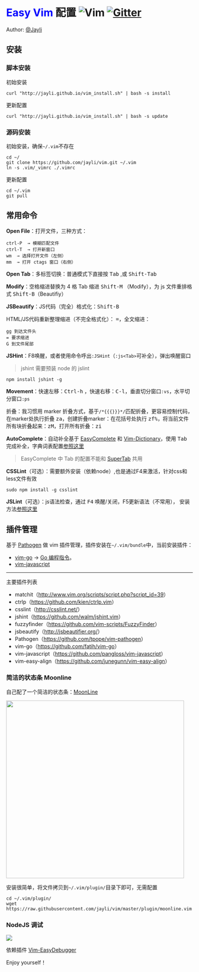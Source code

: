 # <font color=blue>Easy Vim</font> 配置  ![Vim](https://img.shields.io/badge/vim-awesome-brightgreen.svg) [![Gitter](https://img.shields.io/badge/gitter-join%20chat-yellowgreen.svg)](https://gitter.im/jayli/vim?utm_source=badge&utm_medium=badge&utm_campaign=pr-badge&utm_content=body_badge) 

Author: [@Jayli](http://jayli.github.io/)

## 安装

### 脚本安装

初始安装

	curl "http://jayli.github.io/vim_install.sh" | bash -s install

更新配置

	curl "http://jayli.github.io/vim_install.sh" | bash -s update 

### 源码安装

初始安装，确保`~/.vim`不存在

	cd ~/
	git clone https://github.com/jayli/vim.git ~/.vim
	ln -s .vim/_vimrc ./.vimrc

更新配置

	cd ~/.vim
	git pull

## 常用命令

**Open File**：打开文件，三种方式：

	ctrl-P	→ 模糊匹配文件
	ctrl-T	→ 打开新窗口
	wm	→ 选择打开文件（左侧）
	mm	→ 打开 ctags 窗口（右侧）

**Open Tab**：多标签切换：普通模式下直接按 <kbd>Tab</kbd> ,或 <kbd>Shift-Tab</kbd>

**Modify**：空格缩进替换为 4 格 Tab 缩进 <kbd>Shift-M</kbd> （Modify），为 js 文件重排格式 <kbd>Shift-B</kbd>（Beautifiy）

**JSBeautify**：JS代码（完全）格式化：<kbd>Shift-B</kbd>

HTML/JS代码重新整理缩进（不完全格式化）： <kbd>=</kbd>，全文缩进：

	gg 到达文件头
	= 要求缩进
	G 到文件尾部

**JSHint**：F8唤醒，或者使用命令呼出`:JSHint`（`:js<Tab>`可补全），弹出唤醒窗口

> jshint 需要预装 node 的 jslint

	npm install jshint -g

**Movement**：快速左移：<kbd>Ctrl-h</kbd> ，快速右移：<kbd>C-l</kbd>，垂直切分窗口`:vs`，水平切分窗口`:ps`

折叠：我习惯用 marker 折叠方式，基于`/*{{{}}}*/`匹配折叠，更容易控制代码，在marker处执行折叠 <kbd>za</kbd>，创建折叠marker：在花括号处执行 <kbd>zf%</kbd>，将当前文件所有块折叠起来：<kbd>zM</kbd>，打开所有折叠：<kbd>zi</kbd>

**AutoComplete**：自动补全基于 [EasyComplete](https://github.com/jayli/vim-easycomplete) 和 [Vim-Dictionary](https://github.com/jayli/vim-dictionary)，使用 <kbd>Tab</kbd> 完成补全，字典词表配置[参照这里](https://github.com/jayli/vim-dictionary)

> EasyComplete 中 Tab 的配置不能和 [SuperTab](https://github.com/ervandew/supertab) 共用

**CSSLint**（可选）：需要额外安装（依赖node）,也是通过F4来激活，针对css和less文件有效

	sudo npm install -g csslint

**JSLint**（可选）：js语法检查，通过 <kbd>F4</kbd> 唤醒/关闭，F5更新语法（不常用）， 安装方法[参照这里](http://bbs.piaoxian.net/thread-8047-1-1.html)

## 插件管理

基于 [Pathogen](https://github.com/tpope/vim-pathogen) 做 vim 插件管理，插件安装在`~/.vim/bundle`中，当前安装插件：

- [vim-go](https://github.com/fatih/vim-go) → [Go 编程指令](https://github.com/fatih/vim-go#features)。
- [vim-javascript](https://github.com/pangloss/vim-javascript)

------

主要插件列表

- matchit（<http://www.vim.org/scripts/script.php?script_id=39>）
- ctrlp（<https://github.com/kien/ctrlp.vim>）
- csslint（<http://csslint.net/>）
- jshint（<https://github.com/walm/jshint.vim>）
- fuzzyfinder（<https://github.com/vim-scripts/FuzzyFinder>）
- jsbeautify（<http://jsbeautifier.org/>）
- Pathogen（<https://github.com/tpope/vim-pathogen>）
- vim-go（<https://github.com/fatih/vim-go>）
- vim-javascript（<https://github.com/pangloss/vim-javascript>）
- vim-easy-align（<https://github.com/junegunn/vim-easy-align>）

### 简洁的状态条 Moonline

自己配了一个简洁的状态条：[MoonLine](https://raw.githubusercontent.com/jayli/vim/master/plugin/moonline.vim)

<img src="https://gw.alicdn.com/tfs/TB1NzkVb4TpK1RjSZFGXXcHqFXa-801-139.png" width=480>

安装很简单，将文件拷贝到`~/.vim/plugin/`目录下即可，无需配置

	cd ~/.vim/plugin/
	wget https://raw.githubusercontent.com/jayli/vim/master/plugin/moonline.vim

### NodeJS 调试

![](https://gw.alicdn.com/tfs/TB1cvSZhmzqK1RjSZPxXXc4tVXa-2536-1396.jpg)

依赖插件 [Vim-EasyDebugger](https://github.com/jayli/vim-easydebugger)

Enjoy yourself！
